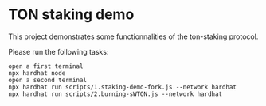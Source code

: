 # TON staking demo

This project demonstrates some functionnalities of the ton-staking protocol.

Please run the following tasks:

```shell
open a first terminal
npx hardhat node
open a second terminal
npx hardhat run scripts/1.staking-demo-fork.js --network hardhat
npx hardhat run scripts/2.burning-sWTON.js --network hardhat
```
